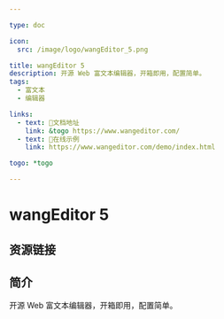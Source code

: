 ```yaml
---

type: doc

icon:
  src: /image/logo/wangEditor_5.png

title: wangEditor 5
description: 开源 Web 富文本编辑器，开箱即用，配置简单。
tags:
  - 富文本
  - 编辑器

links:
  - text: 📖文档地址
    link: &togo https://www.wangeditor.com/
  - text: 🔗在线示例
    link: https://www.wangeditor.com/demo/index.html

togo: *togo

---
```


<ShowLogo />

# wangEditor 5

<ShowTags />

<ShowBreadcrumb />

## 资源链接

<ShowLinks />

## 简介

开源 Web 富文本编辑器，开箱即用，配置简单。
